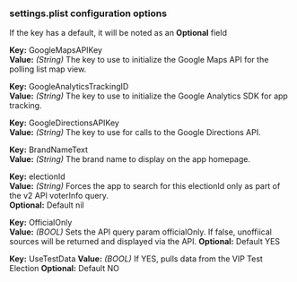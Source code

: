 ### settings.plist configuration options

If the key has a default, it will be noted as an **Optional** field

**Key:** GoogleMapsAPIKey  
**Value:** *(String)* The key to use to initialize the Google Maps API for the polling list map view.

**Key:** GoogleAnalyticsTrackingID  
**Value:** *(String)* The key to use to initialize the Google Analytics SDK for app tracking.

**Key:** GoogleDirectionsAPIKey  
**Value:** *(String)* The key to use for calls to the Google Directions API.

**Key:** BrandNameText  
**Value:** *(String)* The brand name to display on the app homepage.

**Key:** electionId  
**Value:** *(String)* Forces the app to search for this electionId only as part of the v2 API voterInfo query.  
**Optional:** Default nil

**Key:** OfficialOnly  
**Value:** *(BOOL)* Sets the API query param officialOnly. If false, unoffiical sources will be returned and displayed via the API.
**Optional:** Default YES

**Key:** UseTestData
**Value:** *(BOOL)* If YES, pulls data from the VIP Test Election
**Optional:** Default NO

